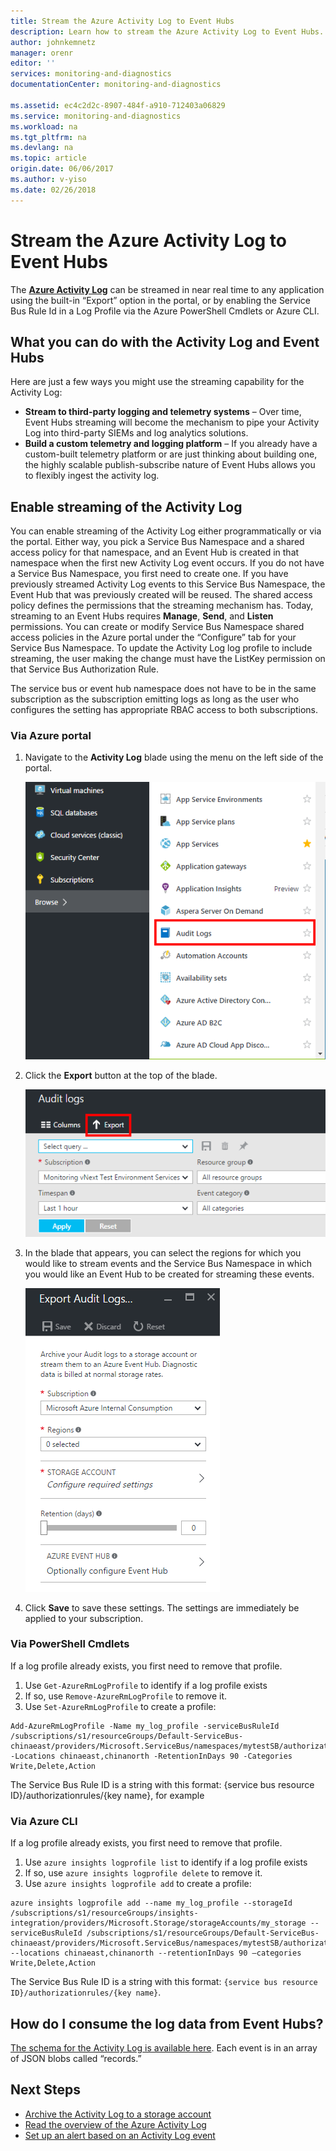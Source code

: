 ```yaml
---
title: Stream the Azure Activity Log to Event Hubs
description: Learn how to stream the Azure Activity Log to Event Hubs.
author: johnkemnetz
manager: orenr
editor: ''
services: monitoring-and-diagnostics
documentationCenter: monitoring-and-diagnostics

ms.assetid: ec4c2d2c-8907-484f-a910-712403a06829
ms.service: monitoring-and-diagnostics
ms.workload: na
ms.tgt_pltfrm: na
ms.devlang: na
ms.topic: article
origin.date: 06/06/2017
ms.author: v-yiso
ms.date: 02/26/2018
---
```


# Stream the Azure Activity Log to Event Hubs
The [**Azure Activity Log**](./monitoring-overview-activity-logs.md) can be streamed in near real time to any application using the built-in “Export” option in the portal, or by enabling the Service Bus Rule Id in a Log Profile via the Azure PowerShell Cmdlets or Azure CLI.

## What you can do with the Activity Log and Event Hubs
Here are just a few ways you might use the streaming capability for the Activity Log:

- **Stream to third-party logging and telemetry systems** – Over time, Event Hubs streaming will become the mechanism to pipe your Activity Log into third-party SIEMs and log analytics solutions.
- **Build a custom telemetry and logging platform** – If you already have a custom-built telemetry platform or are just thinking about building one, the highly scalable publish-subscribe nature of Event Hubs allows you to flexibly ingest the activity log. 

## Enable streaming of the Activity Log
You can enable streaming of the Activity Log either programmatically or via the portal. Either way, you pick a Service Bus Namespace and a shared access policy for that namespace, and an Event Hub is created in that namespace when the first new Activity Log event occurs. If you do not have a Service Bus Namespace, you first need to create one. If you have previously streamed Activity Log events to this Service Bus Namespace, the Event Hub that was previously created will be reused. The shared access policy defines the permissions that the streaming mechanism has. Today, streaming to an Event Hubs requires **Manage**, **Send**, and **Listen** permissions. You can create or modify Service Bus Namespace shared access policies in the Azure portal under the “Configure” tab for your Service Bus Namespace. To update the Activity Log log profile to include streaming, the user making the change must have the ListKey permission on that Service Bus Authorization Rule.

The service bus or event hub namespace does not have to be in the same subscription as the subscription emitting logs as long as the user who configures the setting has appropriate RBAC access to both subscriptions.

### Via Azure portal
1. Navigate to the **Activity Log** blade using the menu on the left side of the portal.

    ![Navigate to Activity Log in portal](./media/monitoring-overview-activity-logs/activity-logs-portal-navigate.png)
2. Click the **Export** button at the top of the blade.

    ![Export button in portal](./media/monitoring-overview-activity-logs/activity-logs-portal-export.png)
3. In the blade that appears, you can select the regions for which you would like to stream events and the Service Bus Namespace in which you would like an Event Hub to be created for streaming these events.

    ![Export Activity Log blade](./media/monitoring-overview-activity-logs/activity-logs-portal-export-blade.png)
4. Click **Save** to save these settings. The settings are immediately be applied to your subscription.

### Via PowerShell Cmdlets
If a log profile already exists, you first need to remove that profile.

1. Use `Get-AzureRmLogProfile` to identify if a log profile exists
2. If so, use `Remove-AzureRmLogProfile` to remove it.
3. Use `Set-AzureRmLogProfile` to create a profile:

```
Add-AzureRmLogProfile -Name my_log_profile -serviceBusRuleId /subscriptions/s1/resourceGroups/Default-ServiceBus-chinaeast/providers/Microsoft.ServiceBus/namespaces/mytestSB/authorizationrules/RootManageSharedAccessKey -Locations chinaeast,chinanorth -RetentionInDays 90 -Categories Write,Delete,Action
```

The Service Bus Rule ID is a string with this format: {service bus resource ID}/authorizationrules/{key name}, for example 

### Via Azure CLI
If a log profile already exists, you first need to remove that profile.

1. Use `azure insights logprofile list` to identify if a log profile exists
2. If so, use `azure insights logprofile delete` to remove it.
3. Use `azure insights logprofile add` to create a profile:

```
azure insights logprofile add --name my_log_profile --storageId /subscriptions/s1/resourceGroups/insights-integration/providers/Microsoft.Storage/storageAccounts/my_storage --serviceBusRuleId /subscriptions/s1/resourceGroups/Default-ServiceBus-chinaeast/providers/Microsoft.ServiceBus/namespaces/mytestSB/authorizationrules/RootManageSharedAccessKey --locations chinaeast,chinanorth --retentionInDays 90 –categories Write,Delete,Action
```

The Service Bus Rule ID is a string with this format: `{service bus resource ID}/authorizationrules/{key name}`.

## How do I consume the log data from Event Hubs?
[The schema for the Activity Log is available here](./monitoring-overview-activity-logs.md). Each event is in an array of JSON blobs called “records.”

## Next Steps
- [Archive the Activity Log to a storage account](./monitoring-archive-activity-log.md)
- [Read the overview of the Azure Activity Log](./monitoring-overview-activity-logs.md)
- [Set up an alert based on an Activity Log event](./insights-auditlog-to-webhook-email.md)